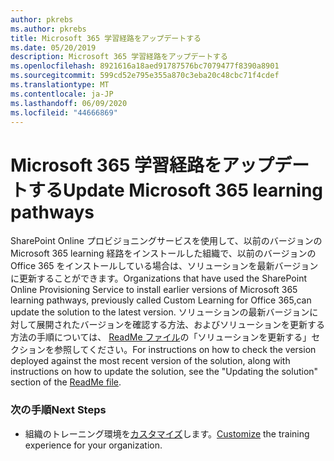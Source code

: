 ```yaml
---
author: pkrebs
ms.author: pkrebs
title: Microsoft 365 学習経路をアップデートする
ms.date: 05/20/2019
description: Microsoft 365 学習経路をアップデートする
ms.openlocfilehash: 8921616a18aed91787576bc7079477f8390a8901
ms.sourcegitcommit: 599cd52e795e355a870c3eba20c48cbc71f4cdef
ms.translationtype: MT
ms.contentlocale: ja-JP
ms.lasthandoff: 06/09/2020
ms.locfileid: "44666869"
---
```

# <a name="update-microsoft-365-learning-pathways"></a><span data-ttu-id="0592a-103">Microsoft 365 学習経路をアップデートする</span><span class="sxs-lookup"><span data-stu-id="0592a-103">Update Microsoft 365 learning pathways</span></span>

<span data-ttu-id="0592a-104">SharePoint Online プロビジョニングサービスを使用して、以前のバージョンの Microsoft 365 learning 経路をインストールした組織で、以前のバージョンの Office 365 をインストールしている場合は、ソリューションを最新バージョンに更新することができます。</span><span class="sxs-lookup"><span data-stu-id="0592a-104">Organizations that have used the SharePoint Online Provisioning Service to install earlier versions of Microsoft 365 learning pathways, previously called Custom Learning for Office 365,can update the solution to the latest version.</span></span> <span data-ttu-id="0592a-105">ソリューションの最新バージョンに対して展開されたバージョンを確認する方法、およびソリューションを更新する方法の手順については、 [ReadMe ファイル](https://github.com/pnp/custom-learning-office-365/blob/master/README.md)の「ソリューションを更新する」セクションを参照してください。</span><span class="sxs-lookup"><span data-stu-id="0592a-105">For instructions on how to check the version deployed against the most recent version of the solution, along with instructions on how to update the solution, see the "Updating the solution" section of the [ReadMe file](https://github.com/pnp/custom-learning-office-365/blob/master/README.md).</span></span>   

### <a name="next-steps"></a><span data-ttu-id="0592a-106">次の手順</span><span class="sxs-lookup"><span data-stu-id="0592a-106">Next Steps</span></span>
- <span data-ttu-id="0592a-107">組織のトレーニング環境を[カスタマイズ](custom_overview.md)します。</span><span class="sxs-lookup"><span data-stu-id="0592a-107">[Customize](custom_overview.md) the training experience for your organization.</span></span>

